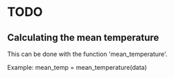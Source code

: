 # TODO


## Calculating the mean temperature
This can be done with the function 'mean_temperature'.

Example:
mean_temp = mean_temperature(data)
